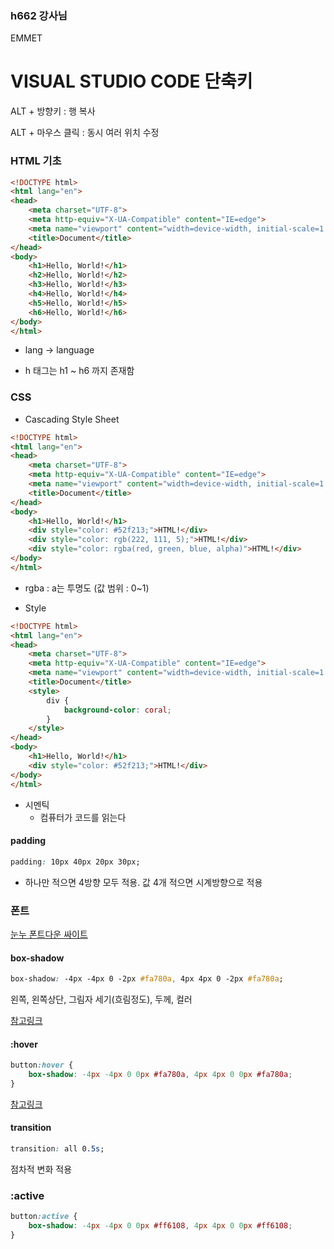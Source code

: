 ### h662 강사님

EMMET

# VISUAL STUDIO CODE 단축키

ALT + 방향키 : 행 복사

ALT + 마우스 클릭 : 동시 여러 위치 수정



### HTML 기초

```html
<!DOCTYPE html>
<html lang="en">
<head>
    <meta charset="UTF-8">
    <meta http-equiv="X-UA-Compatible" content="IE=edge">
    <meta name="viewport" content="width=device-width, initial-scale=1.0">
    <title>Document</title>
</head>
<body>
    <h1>Hello, World!</h1>
    <h2>Hello, World!</h2>
    <h3>Hello, World!</h3>
    <h4>Hello, World!</h4>
    <h5>Hello, World!</h5>
    <h6>Hello, World!</h6>
</body>
</html>
```

- lang -> language

- h 태그는 h1 ~ h6 까지 존재함



### CSS

- Cascading Style Sheet

```html
<!DOCTYPE html>
<html lang="en">
<head>
    <meta charset="UTF-8">
    <meta http-equiv="X-UA-Compatible" content="IE=edge">
    <meta name="viewport" content="width=device-width, initial-scale=1.0">
    <title>Document</title>
</head>
<body>
    <h1>Hello, World!</h1>
    <div style="color: #52f213;">HTML!</div>
    <div style="color: rgb(222, 111, 5);">HTML!</div>
    <div style="color: rgba(red, green, blue, alpha)">HTML!</div>
</body>
</html>
```

- rgba : a는 투명도 (값 범위 : 0~1)



- Style

```html
<!DOCTYPE html>
<html lang="en">
<head>
    <meta charset="UTF-8">
    <meta http-equiv="X-UA-Compatible" content="IE=edge">
    <meta name="viewport" content="width=device-width, initial-scale=1.0">
    <title>Document</title>
    <style>
        div {
            background-color: coral;
        }
    </style>
</head>
<body>
    <h1>Hello, World!</h1>
    <div style="color: #52f213;">HTML!</div>
</body>
</html>
```



- 시멘틱
  - 컴퓨터가 코드를 읽는다

#### padding

```css
padding: 10px 40px 20px 30px;
```

- 하나만 적으면 4방향 모두 적용. 값 4개 적으면 시계방향으로 적용



### 폰트

[눈누 폰트다운 싸이트](https://noonnu.cc/)



#### box-shadow

```css
box-shadow: -4px -4px 0 -2px #fa780a, 4px 4px 0 -2px #fa780a;
```

왼쪽, 왼쪽상단, 그림자 세기(흐림정도), 두께, 컬러

[참고링크](https://developer.mozilla.org/ko/docs/Web/CSS/box-shadow)



#### :hover

```css
button:hover {
    box-shadow: -4px -4px 0 0px #fa780a, 4px 4px 0 0px #fa780a;
}
```

[참고링크](https://developer.mozilla.org/ko/docs/Web/CSS/Pseudo-classes)



#### transition

```css
transition: all 0.5s;
```

점차적 변화 적용



### :active

```css
button:active {
    box-shadow: -4px -4px 0 0px #ff6108, 4px 4px 0 0px #ff6108;
}
```

